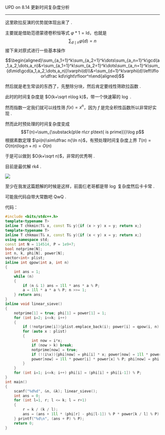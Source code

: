 UPD on 8.14 更新时间复杂度分析
***
这里欧拉反演的优势就体现出来了 .

主要就是借助范德蒙德卷积恒等式 $\varphi*1=\mathrm{Id}$，也就是
$$\sum_{d\mid n}\varphi(d)=n$$
接下来对原式进行一些基本操作

$$\begin{aligned}\sum_{a_1=1}^k\sum_{a_2=1}^k\dots\sum_{a_n=1}^k\gcd(a_1,a_2,\dots,a_n)&=\sum_{a_1=1}^k\sum_{a_2=1}^k\dots\sum_{a_n=1}^k\sum_{d\mid\gcd(a_1,a_2,\dots,a_n)}\varphi(d)\\&=\sum_{d=1}^k\varphi(d)\left\lfloor\dfrac kd\right\rfloor^n\end{aligned}$$

然后就是老生常谈的东西了，先整除分块，然后肯定要线性筛欧拉函数 .

此时的时间复杂度是 $O(k+\sqrt n\log k)$，带一个快速幂的 $\log$ .

然而指数一定我们就可以线性筛 $f(x)=x^n$，因为 $f$ 是完全积性函数所以非常好实现 .

然而此时预处理的时间复杂度变成
$$T(n)=\sum_{\substack{p\le n\cr p\text{ is prime}}}\log p$$
根据素数定理 $\pi(n)\sim\dfrac n{\ln n}$，有预处理时间复杂度上界 $T(n)=O\left(\pi(n)\log n+n\right)=O(n)$

于是可以做到 $O(k+\sqrt n)$，非常的优秀啊 .

目前是最优解 rk4 .

![](https://cdn.luogu.com.cn/upload/image_hosting/69lzxevs.png)

至少在我发这篇题解的时候是这样，前面仨老哥都是带 $\log$ 复杂度然后卡卡常 .

可能我代码自带大常数吧 QwQ .

代码：
```cpp
#include <bits/stdc++.h>
template<typename T>
inline T chkmin(T& x, const T& y){if (x > y) x = y; return x;}
template<typename T>
inline T chkmax(T& x, const T& y){if (x < y) x = y; return x;}
using namespace std;
const int N = 114514, P = 1e9+7;
bool notprime[N];
int n, k, phi[N], power[N];
vector<int> plist;
inline int qpow(int a, int n)
{
	int ans = 1;
	while (n)
	{
		if (n & 1) ans = 1ll * ans * a % P;
		a = 1ll * a * a % P; n >>= 1;
	} return ans; 
}
inline void linear_sieve()
{
    notprime[1] = true; phi[1] = power[1] = 1;
    for (int i=2; i<=k; i++)
    {
        if (!notprime[i]){plist.emplace_back(i); power[i] = qpow(i, n); phi[i] = i-1;}
        for (auto x : plist)
        {
            int now = i*x;
            if (now > k) break;
            notprime[now] = true;
            if (!(i%x)){phi[now] = phi[i] * x; power[now] = 1ll * power[i] * power[x] % P; break;}
            power[now] = 1ll * power[i] * power[x] % P; phi[now] = phi[i] * phi[x];
        }
    }
	for (int i=1; i<=k; i++) phi[i] = (phi[i] + phi[i-1]) % P;
}
int main()
{
	scanf("%d%d", &n, &k); linear_sieve();
	int ans = 0;
	for (int l=1, r; l <= k; l = r+1)
	{
		r = k / (k / l);
		ans = (ans + 1ll * (phi[r] - phi[l-1]) % P * power[k / l] % P) % P; 
	} printf("%d\n", (ans + P) % P);
	return 0;
}
```